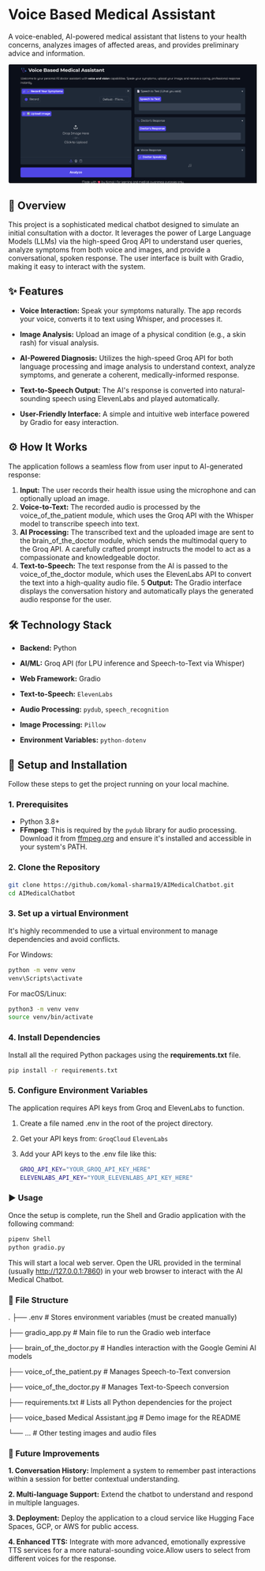 # Voice Based Medical Assistant 

A voice-enabled, AI-powered medical assistant that listens to your health concerns, analyzes images of affected areas, and provides preliminary advice and information.

![Project Demo](https://github.com/komal-sharma19/Voice-Based-Medical-Assistant/blob/main/Screenshot%202025-08-29%20210329.png)


## 📝 Overview

This project is a sophisticated medical chatbot designed to simulate an initial consultation with a doctor. It leverages the power of Large Language Models (LLMs) via the high-speed Groq API to understand user queries, analyze symptoms from both voice and images, and provide a conversational, spoken response. The user interface is built with Gradio, making it easy to interact with the system.

## ✨ Features
- **Voice Interaction:** Speak your symptoms naturally. The app records your voice, converts it to text using Whisper, and processes it.

- **Image Analysis:** Upload an image of a physical condition (e.g., a skin rash) for visual analysis.

- **AI-Powered Diagnosis:** Utilizes the high-speed Groq API for both language processing and image analysis to understand context, analyze symptoms, and generate a coherent, medically-informed response.

- **Text-to-Speech Output:** The AI's response is converted into natural-sounding speech using ElevenLabs and played automatically.

- **User-Friendly Interface:** A simple and intuitive web interface powered by Gradio for easy interaction.



## ⚙️ How It Works

The application follows a seamless flow from user input to AI-generated response:

1. **Input:** The user records their health issue using the microphone and can optionally upload an image.
2. **Voice-to-Text:** The recorded audio is processed by the voice_of_the_patient module, which uses the Groq API with the Whisper model to transcribe speech into text.
3. **AI Processing:** The transcribed text and the uploaded image are sent to the brain_of_the_doctor module, which sends the multimodal query to the Groq API. A carefully crafted prompt instructs the model to act as a compassionate and knowledgeable doctor.
4. **Text-to-Speech:** The text response from the AI is passed to the voice_of_the_doctor module, which uses the ElevenLabs API to convert the text into a high-quality audio file.
5 **Output:** The Gradio interface displays the conversation history and automatically plays the generated audio response for the user.

## 🛠️ Technology Stack
- **Backend:** Python

- **AI/ML:** Groq API (for LPU inference and Speech-to-Text via Whisper)

- **Web Framework:** Gradio

- **Text-to-Speech:** `ElevenLabs`

- **Audio Processing:** `pydub`, `speech_recognition`

- **Image Processing:** `Pillow`

- **Environment Variables:** `python-dotenv`

## 🚀 Setup and Installation

Follow these steps to get the project running on your local machine.

### 1. Prerequisites

- Python 3.8+
- **FFmpeg**: This is required by the `pydub` library for audio processing. Download it from [ffmpeg.org](https://ffmpeg.org/download.html) and ensure it's installed and accessible in your system's PATH.

### 2. Clone the Repository

```bash
git clone https://github.com/komal-sharma19/AIMedicalChatbot.git
cd AIMedicalChatbot
```

### 3. Set up a virtual Environment
It's highly recommended to use a virtual environment to manage dependencies and avoid conflicts.

For Windows:
```bash
python -m venv venv
venv\Scripts\activate
```

For macOS/Linux:
```bash
python3 -m venv venv
source venv/bin/activate
```

### 4. Install Dependencies
Install all the required Python packages using the **requirements.txt** file.

```bash
pip install -r requirements.txt
```

### 5. Configure Environment Variables
The application requires API keys from Groq and ElevenLabs to function.

1. Create a file named .env in the root of the project directory.
2. Get your API keys from:
`GroqCloud`
`ElevenLabs`

3. Add your API keys to the .env file like this:
   ```bash
   GROQ_API_KEY="YOUR_GROQ_API_KEY_HERE"
   ELEVENLABS_API_KEY="YOUR_ELEVENLABS_API_KEY_HERE"
   ```

### ▶️ Usage
Once the setup is complete, run the  Shell and Gradio application with the following command:
```bash
pipenv Shell
python gradio.py
```

This will start a local web server. Open the URL provided in the terminal (usually http://127.0.0.1:7860) in your web browser to interact with the AI Medical Chatbot.

### 📂 File Structure
.
├── .env                  # Stores environment variables (must be created manually)

├── gradio_app.py         # Main file to run the Gradio web interface

├── brain_of_the_doctor.py  # Handles interaction with the Google Gemini AI models

├── voice_of_the_patient.py # Manages Speech-to-Text conversion

├── voice_of_the_doctor.py  # Manages Text-to-Speech conversion

├── requirements.txt      # Lists all Python dependencies for the project

├── voice_based Medical Assistant.jpg # Demo image for the README

└── ...                   # Other testing images and audio files



### 🔮 Future Improvements
**1. Conversation History:** Implement a system to remember past interactions within a session for better contextual understanding.

**2. Multi-language Support:** Extend the chatbot to understand and respond in multiple languages.

**3. Deployment:** Deploy the application to a cloud service like Hugging Face Spaces, GCP, or AWS for public access.

**4. Enhanced TTS:** Integrate with more advanced, emotionally expressive TTS services for a more natural-sounding voice.Allow users to select from different voices for the response.


